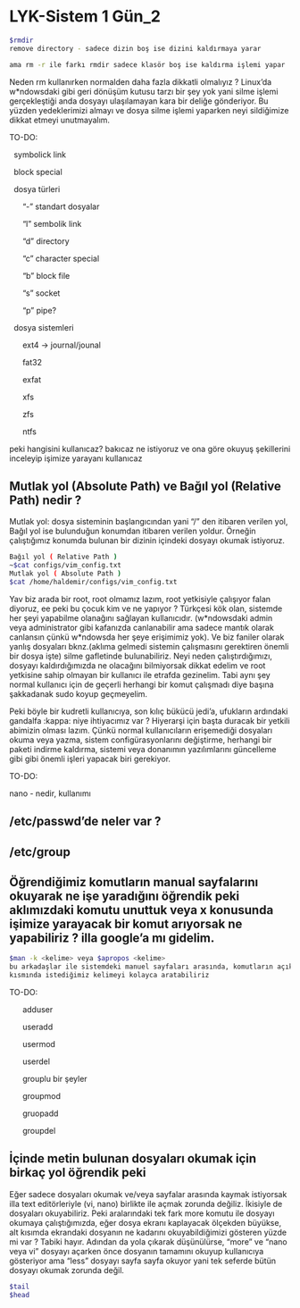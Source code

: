 # LYK-Sistem 1 Gün_2

```bash
$rmdir
remove directory - sadece dizin boş ise dizini kaldırmaya yarar 

ama rm -r ile farkı rmdir sadece klasör boş ise kaldırma işlemi yapar
```

Neden rm kullanırken normalden daha fazla dikkatli olmalıyız ? Linux’da w*ndowsdaki gibi geri dönüşüm kutusu tarzı bir şey yok yani silme işlemi gerçekleştiği anda dosyayı ulaşılamayan kara bir deliğe gönderiyor. Bu yüzden yedeklerimizi almayı ve dosya silme işlemi yaparken neyi sildiğimize dikkat etmeyi unutmayalım.

TO-DO:

&nbsp;&nbsp;symbolick link

&nbsp;&nbsp;block special

&nbsp;&nbsp;dosya türleri

&nbsp;&nbsp;&nbsp;&nbsp;&nbsp;&nbsp;“-” standart dosyalar

&nbsp;&nbsp;&nbsp;&nbsp;&nbsp;&nbsp;“l” sembolik link

&nbsp;&nbsp;&nbsp;&nbsp;&nbsp;&nbsp;“d” directory

&nbsp;&nbsp;&nbsp;&nbsp;&nbsp;&nbsp;“c” character special

&nbsp;&nbsp;&nbsp;&nbsp;&nbsp;&nbsp;“b” block file

&nbsp;&nbsp;&nbsp;&nbsp;&nbsp;&nbsp;“s” socket

&nbsp;&nbsp;&nbsp;&nbsp;&nbsp;&nbsp;“p” pipe?

&nbsp;&nbsp;dosya sistemleri

&nbsp;&nbsp;&nbsp;&nbsp;&nbsp;&nbsp;ext4 → journal/jounal

&nbsp;&nbsp;&nbsp;&nbsp;&nbsp;&nbsp;fat32

&nbsp;&nbsp;&nbsp;&nbsp;&nbsp;&nbsp;exfat

&nbsp;&nbsp;&nbsp;&nbsp;&nbsp;&nbsp;xfs

&nbsp;&nbsp;&nbsp;&nbsp;&nbsp;&nbsp;zfs

&nbsp;&nbsp;&nbsp;&nbsp;&nbsp;&nbsp;ntfs

peki hangisini kullanıcaz? bakıcaz ne istiyoruz ve ona göre okuyuş şekillerini inceleyip işimize yarayanı kullanıcaz

## Mutlak yol (Absolute  Path) ve Bağıl yol (Relative Path) nedir ?

Mutlak yol: dosya sisteminin başlangıcından yani “/” den itibaren verilen yol, Bağıl yol ise bulunduğun konumdan itibaren verilen yoldur. Örneğin çalıştığımız konumda bulunan bir dizinin içindeki dosyayı okumak istiyoruz.

```bash
Bağıl yol ( Relative Path )
~$cat configs/vim_config.txt
Mutlak yol ( Absolute Path )
$cat /home/haldemir/configs/vim_config.txt
```

Yav biz arada bir root, root olmamız lazım, root yetkisiyle çalışıyor falan diyoruz, ee peki bu çocuk kim ve ne yapıyor ? Türkçesi kök olan, sistemde her şeyi yapabilme olanağını sağlayan kullanıcıdır. (w\*ndowsdaki admin veya administrator gibi kafanızda canlanabilir ama sadece mantık olarak canlansın çünkü w\*ndowsda her şeye erişimimiz yok). Ve biz faniler olarak yanlış dosyaları bknz.(aklıma gelmedi sistemin çalışmasını gerektiren önemli bir dosya işte) silme gafletinde bulunabiliriz. Neyi neden çalıştırdığımızı, dosyayı kaldırdığımızda ne olacağını bilmiyorsak dikkat edelim ve root yetkisine sahip olmayan bir kullanıcı ile etrafda gezinelim. Tabi aynı şey normal kullanıcı için de geçerli herhangi bir komut çalışmadı diye başına şakkadanak sudo koyup geçmeyelim.

Peki böyle bir kudretli kullanıcıya, son kılıç bükücü jedi’a, ufukların ardındaki gandalfa :kappa: niye ihtiyacımız var ?  Hiyerarşi için başta duracak bir yetkili abimizin olması lazım. Çünkü normal kullanıcıların erişemediği dosyaları okuma veya yazma, sistem configürasyonlarını değiştirme, herhangi bir paketi indirme kaldırma, sistemi veya donanımın yazılımlarını güncelleme gibi gibi önemli işleri yapacak biri gerekiyor.

TO-DO:

nano - nedir, kullanımı

## /etc/passwd’de neler var ?

## /etc/group

## Öğrendiğimiz komutların manual sayfalarını okuyarak ne işe yaradığını öğrendik peki aklımızdaki komutu unuttuk veya x konusunda işimize yarayacak bir komut arıyorsak ne yapabiliriz ? illa google’a mı gidelim.

```bash
$man -k <kelime> veya $apropos <kelime>
bu arkadaşlar ile sistemdeki manuel sayfaları arasında, komutların açıklandığı isim 
kısmında istediğimiz kelimeyi kolayca aratabiliriz
```

TO-DO:

&nbsp;&nbsp;&nbsp;&nbsp;&nbsp;&nbsp;adduser

&nbsp;&nbsp;&nbsp;&nbsp;&nbsp;&nbsp;useradd

&nbsp;&nbsp;&nbsp;&nbsp;&nbsp;&nbsp;usermod

&nbsp;&nbsp;&nbsp;&nbsp;&nbsp;&nbsp;userdel

&nbsp;&nbsp;&nbsp;&nbsp;&nbsp;&nbsp;grouplu bir şeyler

&nbsp;&nbsp;&nbsp;&nbsp;&nbsp;&nbsp;groupmod

&nbsp;&nbsp;&nbsp;&nbsp;&nbsp;&nbsp;gruopadd

&nbsp;&nbsp;&nbsp;&nbsp;&nbsp;&nbsp;groupdel

## İçinde metin bulunan dosyaları okumak için birkaç yol öğrendik peki

Eğer sadece dosyaları okumak ve/veya sayfalar arasında kaymak istiyorsak illa text editörleriyle (vi, nano) birlikte ile açmak zorunda değiliz. İkisiyle de dosyaları okuyabiliriz. Peki aralarındaki tek fark more komutu ile dosyayı okumaya çalıştığımızda, eğer dosya ekranı kaplayacak ölçekden büyükse, alt kısımda ekrandaki dosyanın ne kadarını okuyabildiğimizi gösteren yüzde mi var ? Tabiki hayır. Adından da yola çıkarak düşünülürse, “more” ve “nano  veya vi” dosyayı açarken önce dosyanın tamamını okuyup kullanıcıya gösteriyor ama “less” dosyayı sayfa sayfa okuyor yani tek seferde bütün dosyayı okumak zorunda değil.

```bash
$tail
$head

```
